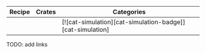 | Recipe | Crates | Categories |
|--------|--------|------------|
|  |  | [![cat-simulation][cat-simulation-badge]][cat-simulation] |
<div class="hidden">
TODO: add links
</div>
